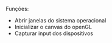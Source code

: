 Funções:
- Abrir janelas do sistema operacional
- Inicializar o canvas do openGL
- Capturar input dos dispositivos
